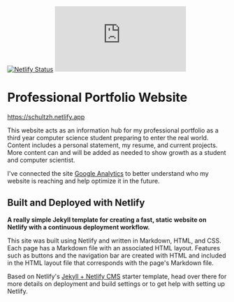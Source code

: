 [![Netlify Status](https://api.netlify.com/api/v1/badges/4223bbb5-dcd2-4015-8f6e-6c3e903ad8e9/deploy-status)](https://app.netlify.com/sites/schultzh/deploys)  [![Analytics](https://ga-beacon.appspot.com/G-6VWZ053GTP/github.com/Naereen/badges/README.md)](https://GitHub.com/Naereen/badges/)

# Professional Portfolio Website

https://schultzh.netlify.app

This website acts as an information hub for my professional portfolio as a third year computer science student preparing to enter the real world. Content includes a personal statement, my resume, and current projects. More content can and will be added as needed to show growth as a student and computer scientist.

I've connected the site [Google Analytics](https://analytics.google.com/analytics/web/provision/#/a183435052p253376842/admin/streams/table/) to better understand who my website is reaching and help optimize it in the future.


## Built and Deployed with Netlify

**A really simple Jekyll template for creating a fast, static website on Netlify with
a continuous deployment workflow.**

This site was built using Netlify and written in Markdown, HTML, and CSS. Each page has a Markdown file with an associated HTML layout. Features such as buttons and the navigation bar are created with HTML and included in the HTML layout file that corresponds with the page's Markdown file.

Based on Netlify's [Jekyll + Netlify CMS](https://github.com/netlify-templates/jekyll-netlify-cms) starter template, head over there for more details on deployment and build settings or to get help with setting up Netlify.
